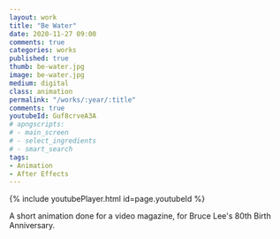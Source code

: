 ```yaml
---
layout: work
title: "Be Water"
date: 2020-11-27 09:00
comments: true
categories: works
published: true
thumb: be-water.jpg
image: be-water.jpg
medium: digital
class: animation
permalink: "/works/:year/:title"
comments: true
youtubeId: Guf8crveA3A
# apngscripts:
# - main_screen
# - select_ingredients
# - smart_search
tags:
- Animation
- After Effects
---
```


{% include youtubePlayer.html id=page.youtubeId %}

A short animation done for a video magazine, for Bruce Lee's 80th Birth Anniversary.
